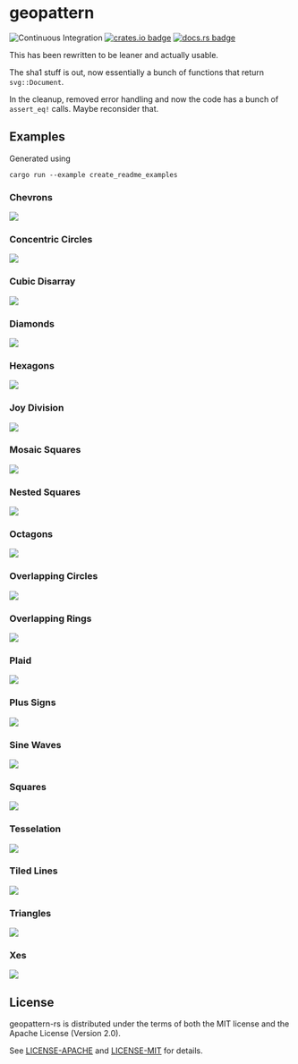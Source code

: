 # geopattern

![Continuous Integration](https://github.com/suyash/geopattern-rs/workflows/Continuous%20Integration/badge.svg) [![crates.io badge](https://img.shields.io/crates/v/geopattern.svg)](https://crates.io/crates/geopattern) [![docs.rs badge](https://docs.rs/geopattern/badge.svg)](https://docs.rs/geopattern)

This has been rewritten to be leaner and actually usable.

The sha1 stuff is out, now essentially a bunch of functions that return `svg::Document`.

In the cleanup, removed error handling and now the code has a bunch of `assert_eq!` calls. Maybe reconsider that.

## Examples

Generated using

```
cargo run --example create_readme_examples
```

### Chevrons

<img src="examples/readme/chevrons.svg">

### Concentric Circles

<img src="examples/readme/concentric_circles.svg">

### Cubic Disarray

<img src="examples/readme/cubic_disarray.svg">

### Diamonds

<img src="examples/readme/diamonds.svg">

### Hexagons

<img src="examples/readme/hexagons.svg">

### Joy Division

<img src="examples/readme/joy_division.svg">

### Mosaic Squares

<img src="examples/readme/mosaic_squares.svg">

### Nested Squares

<img src="examples/readme/nested_squares.svg">

### Octagons

<img src="examples/readme/octagons.svg">

### Overlapping Circles

<img src="examples/readme/overlapping_circles.svg">

### Overlapping Rings

<img src="examples/readme/overlapping_rings.svg">

### Plaid

<img src="examples/readme/plaid.svg">

### Plus Signs

<img src="examples/readme/plus_signs.svg">

### Sine Waves

<img src="examples/readme/sine_waves.svg">

### Squares

<img src="examples/readme/squares.svg">

### Tesselation

<img src="examples/readme/tesselation.svg">

### Tiled Lines

<img src="examples/readme/tiled_lines.svg">

### Triangles

<img src="examples/readme/triangles.svg">

### Xes

<img src="examples/readme/xes.svg">

## License

geopattern-rs is distributed under the terms of both the MIT license and the
Apache License (Version 2.0).

See [LICENSE-APACHE](LICENSE-APACHE) and [LICENSE-MIT](LICENSE-MIT) for details.
